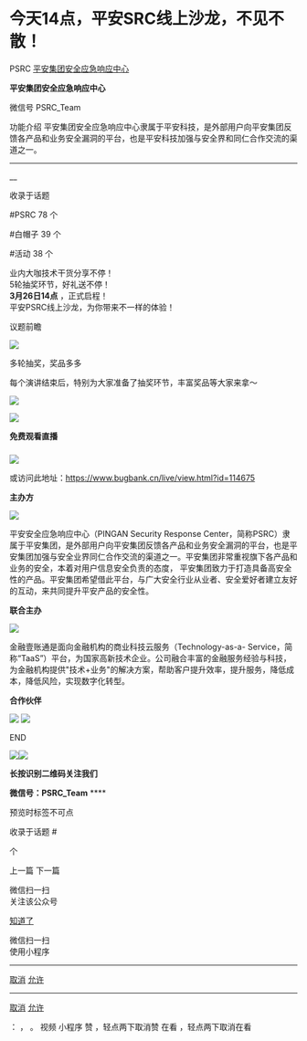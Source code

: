 #  今天14点，平安SRC线上沙龙，不见不散！

PSRC  [ 平安集团安全应急响应中心 ](javascript:void\(0\);)

**平安集团安全应急响应中心** ![]()

微信号 PSRC_Team

功能介绍 平安集团安全应急响应中心隶属于平安科技，是外部用户向平安集团反馈各产品和业务安全漏洞的平台，也是平安科技加强与安全界和同仁合作交流的渠道之一。

____

__

收录于话题

#PSRC 78 个

#白帽子 39 个

#活动 38 个

业内大咖技术干货分享不停！  
5轮抽奖环节，好礼送不停！  
 **3月26日14点** ，正式启程！  
平安PSRC线上沙龙，为你带来不一样的体验！  

议题前瞻

  

![](http://hk-proxy.gitwarp.com/https://raw.githubusercontent.com/tuchuang9/tc1/refs/heads/main/public/20220326135819.png)

  

  

多轮抽奖，奖品多多

  

每个演讲结束后，特别为大家准备了抽奖环节，丰富奖品等大家来拿～  

![](http://hk-proxy.gitwarp.com/https://raw.githubusercontent.com/tuchuang9/tc1/refs/heads/main/public/20220326135822.png)

  

![](http://hk-proxy.gitwarp.com/https://raw.githubusercontent.com/tuchuang9/tc1/refs/heads/main/public/20220326135823.png)

  

 **免费观看直播**

###  

![](http://hk-proxy.gitwarp.com/https://raw.githubusercontent.com/tuchuang9/tc1/refs/heads/main/public/20220326135826.png)

  
或访问此地址：https://www.bugbank.cn/live/view.html?id=114675

  

 **主办方**

![](http://hk-proxy.gitwarp.com/https://raw.githubusercontent.com/tuchuang9/tc1/refs/heads/main/public/20220326135827.png)

平安安全应急响应中心（PINGAN Security Response
Center，简称PSRC）隶属于平安集团，是外部用户向平安集团反馈各产品和业务安全漏洞的平台，也是平安集团加强与安全业界同仁合作交流的渠道之一。平安集团非常重视旗下各产品和业务的安全，本着对用户信息安全负责的态度，
平安集团致力于打造具备高安全性的产品。平安集团希望借此平台，与广大安全行业从业者、安全爱好者建立友好的互动，来共同提升平安产品的安全性。  
  

 **联合主办**

  

![](http://hk-proxy.gitwarp.com/https://raw.githubusercontent.com/tuchuang9/tc1/refs/heads/main/public/20220326135828.png)

  
金融壹账通是面向金融机构的商业科技云服务（Technology-as-a-
Service，简称“TaaS”）平台，为国家高新技术企业。公司融合丰富的金融服务经验与科技，为金融机构提供"技术+业务"的解决方案，帮助客户提升效率，提升服务，降低成本，降低风险，实现数字化转型。  
  

 **合作伙伴**

  

![](http://hk-proxy.gitwarp.com/https://raw.githubusercontent.com/tuchuang9/tc1/refs/heads/main/public/20220326135830.png)
![](http://hk-proxy.gitwarp.com/https://raw.githubusercontent.com/tuchuang9/tc1/refs/heads/main/public/20220326135831.png)

  

  

END

  

  

![](http://hk-proxy.gitwarp.com/https://raw.githubusercontent.com/tuchuang9/tc1/refs/heads/main/public/20220326135832.png)![](http://hk-proxy.gitwarp.com/https://raw.githubusercontent.com/tuchuang9/tc1/refs/heads/main/public/20220326135833.png)![]()

 **长按识别二维码关注我们**

 **微信号：PSRC_Team** ****

  

预览时标签不可点

收录于话题 #

 个

上一篇 下一篇

微信扫一扫  
关注该公众号

[知道了](javascript:;)

微信扫一扫  
使用小程序

****

[取消](javascript:void\(0\);) [允许](javascript:void\(0\);)

****

[取消](javascript:void\(0\);) [允许](javascript:void\(0\);)

： ， 。 视频 小程序 赞 ，轻点两下取消赞 在看 ，轻点两下取消在看


